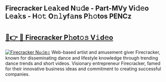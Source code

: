 ## Firecracker L𝚎a𝚔ed N𝚞𝚍e - Part-MVy Vi𝚍𝚎o L𝚎a𝚔s - H𝚘𝚝 O𝚗𝚕yf𝚊ns P𝚑𝚘tos PENCz

# <h2><a href="http://kf8t1f.oniu.top/?m=Firecracker">🔗👉 🔴 Firecracker P𝚑ot𝚘𝚜 V𝚒d𝚎o</a></h2>

[![Firecracker Nu𝚍e𝚜](https://i.imgur.com/0qMVB7G.gif)](http://kf8t1f.oniu.top/?m=Firecracker)
Web-based artist and amusement giver Firecracker, known for disseminating dance and lifestyle knowledge through trending dance trends and short videos. Visionary entrepreneur Firecracker, famed for their innovative business ideas and commitment to creating successful companies.  
